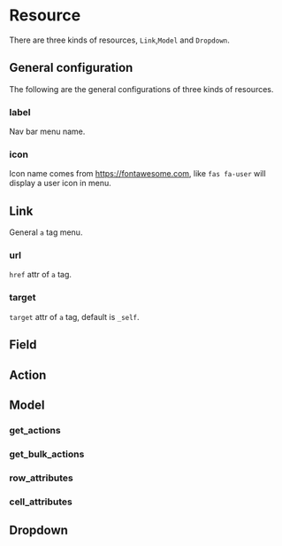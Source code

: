 # Resource

There are three kinds of resources, `Link`,`Model` and `Dropdown`.

## General configuration

The following are the general configurations of three kinds of resources.

### label

Nav bar menu name.

### icon

Icon name comes from <https://fontawesome.com>, like `fas fa-user` will display a user icon in menu.

## Link

General `a` tag menu.

### url

`href` attr of `a` tag.

### target

`target` attr of `a` tag, default is `_self`.

## Field

## Action

## Model

### get_actions

### get_bulk_actions

### row_attributes

### cell_attributes

## Dropdown
